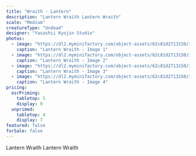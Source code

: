 ```yaml
---
title: "Wraith - Lantern"
description: "Lantern Wraith Lantern Wraith"
scale: "Medium"
creatureType: "Undead"
designer: "Yasashii Kyojin Studio"
photos:
  - image: "https://dl2.myminifactory.com/object-assets/62c81d2713150/images/720X720-wraith-a-bob-ps-1.jpg"
    caption: "Lantern Wraith - Image 1"
  - image: "https://dl2.myminifactory.com/object-assets/62c81d2713150/images/720X720-wraith-4.jpg"
    caption: "Lantern Wraith - Image 2"
  - image: "https://dl2.myminifactory.com/object-assets/62c81d2713150/images/720X720-wraith-1.jpg"
    caption: "Lantern Wraith - Image 3"
  - image: "https://dl2.myminifactory.com/object-assets/62c81d2713150/images/720X720-wraith-3.jpg"
    caption: "Lantern Wraith - Image 4"
pricing:
  osrPriming:
    tabletop: 5
    display: 9
  unprimed:
    tabletop: 4
    display: 7
featured: false
forSale: false
---
```


Lantern Wraith Lantern Wraith